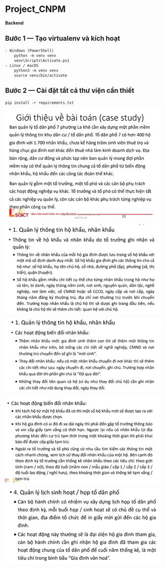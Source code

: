 # Project_CNPM

**Backend**
## Bước 1 — Tạo virtualenv và kích hoạt

    - Windows (PowerShell)
        python -m venv venv
        venv\Scripts\Activate.ps1
    - Linux / macOS
        python3 -m venv venv
        source venv/bin/activate

## Bước 2 — Cài đặt tất cả thư viện cần thiết
    pip install -r requirements.txt


![alt text](image.png)

![alt text](image-1.png)

![alt text](image-2.png)

![alt text](image-3.png)

![alt text](image-4.png)